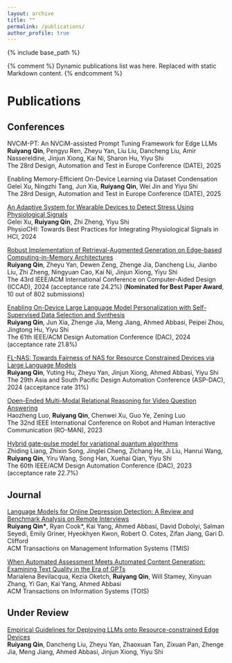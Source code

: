 ```yaml
---
layout: archive
title: ""
permalink: /publications/
author_profile: true
---
```




{% include base_path %}

{% comment %}
Dynamic publications list was here. Replaced with static Markdown content.
{% endcomment %}

Publications
=====

Conferences
-----
NVCiM-PT: An NVCiM-assisted Prompt Tuning Framework for Edge LLMs <br>
**Ruiyang Qin**, Pengyu Ren, Zheyu Yan, Liu Liu, Dancheng Liu, Amir Nassereldine, Jinjun Xiong, Kai Ni, Sharon Hu, Yiyu Shi <br>
The 28rd Design, Automation and Test in Europe Conference (DATE), 2025 <br>

Enabling Memory-Efficient On-Device Learning via Dataset Condensation <br>
Gelei Xu, Ningzhi Tang, Jun Xia, **Ruiyang Qin**, Wei Jin and Yiyu Shi <br>
The 28rd Design, Automation and Test in Europe Conference (DATE), 2025 <br>

[An Adaptive System for Wearable Devices to Detect Stress Using Physiological Signals](https://arxiv.org/pdf/2407.15252) <br>
Gelei Xu, **Ruiyang Qin**, Zhi Zheng, Yiyu Shi <br>
PhysioCHI: Towards Best Practices for Integrating Physiological Signals in HCI, 2024 <br>

[Robust Implementation of Retrieval-Augmented Generation on Edge-based Computing-in-Memory Architectures](https://arxiv.org/pdf/2405.04700) <br>
**Ruiyang Qin**, Zheyu Yan, Dewen Zeng, Zhenge Jia, Dancheng Liu, Jianbo Liu, Zhi Zheng, Ningyuan Cao, Kai Ni, Jinjun Xiong, Yiyu Shi <br>
The 43rd IEEE/ACM International Conference on Computer-Aided Design (ICCAD), 2024 (acceptance rate 24.2%) (**Nominated for Best Paper Award**, 10 out of 802 submissions) <br>

[Enabling On-Device Large Language Model Personalization with Self-Supervised Data Selection and Synthesis](https://arxiv.org/pdf/2311.12275.pdf) <br>
**Ruiyang Qin**, Jun Xia, Zhenge Jia, Meng Jiang, Ahmed Abbasi, Peipei Zhou, Jingtong Hu, Yiyu Shi <br>
The 61th IEEE/ACM Design Automation Conference (DAC), 2024 (acceptance rate 21.8%) <br>

[FL-NAS: Towards Fairness of NAS for Resource Constrained Devices via Large Language Models](https://arxiv.org/pdf/2402.06696.pdf) <br>
**Ruiyang Qin**, Yuting Hu, Zheyu Yan, Jinjun Xiong, Ahmed Abbasi, Yiyu Shi <br>
The 29th Asia and South Pacific Design Automation Conference (ASP-DAC), 2024 (acceptance rate 31%) <br>

[Open-Ended Multi-Modal Relational Reasoning for Video Question Answering](https://ieeexplore.ieee.org/stamp/stamp.jsp?arnumber=10309342) <br>
Haozheng Luo, **Ruiyang Qin**, Chenwei Xu, Guo Ye, Zening Luo <br>
The 32nd IEEE International Conference on Robot and Human Interactive Communication (RO-MAN), 2023

[Hybrid gate-pulse model for variational quantum algorithms](https://ieeexplore.ieee.org/iel7/10247654/10247655/10247923.pdf) <br>
Zhiding Liang, Zhixin Song, Jinglei Cheng, Zichang He, Ji Liu, Hanrui Wang, **Ruiyang Qin**, Yiru Wang, Song Han, Xuehai Qian, Yiyu Shi <br>
The 60th IEEE/ACM Design Automation Conference (DAC), 2023 (acceptance rate 22.7%) <br>

Journal
-----
[Language Models for Online Depression Detection: A Review and Benchmark Analysis on Remote Interviews](https://dl.acm.org/doi/10.1145/3673906) <br>
**Ruiyang Qin\***, Ryan Cook\*, Kai Yang, Ahmed Abbasi, David Dobolyi, Salman Seyedi, Emily Griner, Hyeokhyen Kwon, Robert O. Cotes, Zifan Jiang, Gari D. Clifford <br>
ACM Transactions on Management Information Systems (TMIS)

[When Automated Assessment Meets Automated Content Generation: Examining Text Quality in the Era of GPTs](https://arxiv.org/pdf/2309.14488) <br>
Marialena Bevilacqua, Kezia Oketch, **Ruiyang Qin**, Will Stamey, Xinyuan Zhang, Yi Gan, Kai Yang, Ahmed Abbasi <br>
ACM Transactions on Information Systems (TOIS)

Under Review
-----
[Empirical Guidelines for Deploying LLMs onto Resource-constrained Edge Devices](https://arxiv.org/pdf/2406.03777) <br>
**Ruiyang Qin**, Dancheng Liu, Zheyu Yan, Zhaoxuan Tan, Zixuan Pan, Zhenge Jia, Meng Jiang, Ahmed Abbasi, Jinjun Xiong, Yiyu Shi <br>


